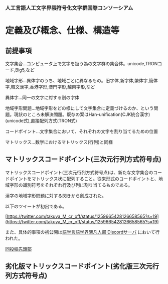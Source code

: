 ### 人工言語人工文字界隈符号化文字群国際コンソーシアム

# 定義及び概念、仕様、構造等
## 前提事項
文字集合…コンピュータ上で文字を扱う為の文字群の集合体。unicode,TRONコード,Big5,など

地域字形…異体字のうち、地域ごとに異なるもの。旧字体,新字体,繁体字,簡体字,韓文漢字,香港字形,澳門字形,越南字形,など

異体字…同一の文字に対する別の字体

地域字形問題…地域字形をどの様にして文字集合に定義づけるのか、という問題。現状のところ未解決問題。既存の案はHan-unification(CJK統合漢字)(unicode式),直接配列方式(TRON式)

コードポイント…文字集合において、それぞれの文字を割り当てるための位置

マトリックス…数学におけるマトリックス(行列)と同様
## マトリックスコードポイント(三次元行列方式符号点)
マトリックスコードポイント(三次元行列方式符号点)は、新たな文字集合のコードポイントをマトリックス状に配列すること。従来形式のコードポイントと、地域字形の識別符号をそれぞれ行及び列に割り当てるものである。

漢字の地域字形問題に対する閃きから創成された。

以下のツイートが初出である。

[https://twitter.com/takuya_M_cr_off/status/1259665428126658565?s=19](https://twitter.com/takuya_M_cr_off/status/1259665428126658565?s=19)

また、具体的事項の初公開は[語学言語学界隈凡人部 Discordサーバ](https://discord.gg/SCHUFHc) において行われた。

[同投稿先頭部](https://discordapp.com/channels/556467275776000000/597366898090573835/709246180911218759)


## 劣化版マトリックスコードポイント(劣化版三次元行列方式符号点)
